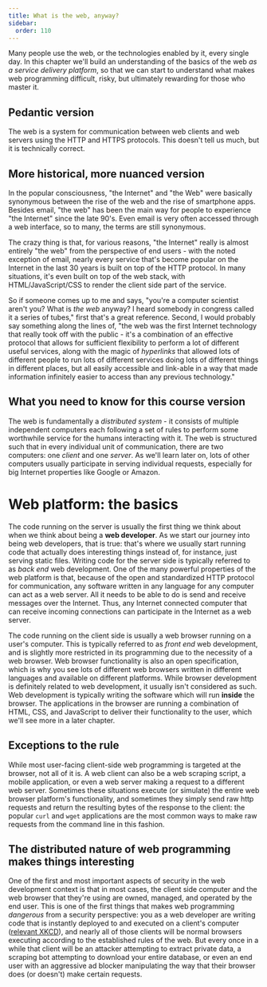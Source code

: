 ```yaml
---
title: What is the web, anyway?
sidebar:
  order: 110
---
```


Many people use the web, or the technologies enabled by it, every single day. In this chapter we'll build an understanding of the basics of the web _as a service delivery platform_, so that we can start to understand what makes web programming difficult, risky, but ultimately rewarding for those who master it.

## Pedantic version

The web is a system for communication between web clients and web servers using the HTTP and HTTPS protocols. This doesn't tell us much, but it is technically correct.

## More historical, more nuanced version

In the popular consciousness, "the Internet" and "the Web" were basically synonymous between the rise of the web and the rise of smartphone apps. Besides email, "the web" has been the main way for people to experience "the Internet" since the late 90's. Even email is very often accessed through a web interface, so to many, the terms are still synonymous.

The crazy thing is that, for various reasons, "the Internet" really is almost entirely "the web" from the perspective of end users - with the noted exception of email, nearly every service that's become popular on the Internet in the last 30 years is built on top of the HTTP protocol. In many situations, it's even built on top of the web stack, with HTML/JavaScript/CSS to render the client side part of the service.

So if someone comes up to me and says, "you're a computer scientist aren't you? What is _the web_ anyway? I heard somebody in congress called it a series of tubes," first that's a great reference. Second, I would probably say something along the lines of, "the web was the first Internet technology that really took off with the public - it's a combination of an effective protocol that allows for sufficient flexibility to perform a lot of different useful services, along with the magic of _hyperlinks_ that allowed lots of different people to run lots of different services doing lots of different things in different places, but all easily accessible and link-able in a way that made information infinitely easier to access than any previous technology."

## What you need to know for this course version

The web is fundamentally a _distributed system_ - it consists of multiple independent computers each following a set of rules to perform some worthwhile service for the humans interacting with it. The web is structured such that in every individual unit of communication, there are two computers: one _client_ and one _server_. As we'll learn later on, lots of other computers usually participate in serving individual requests, especially for big Internet properties like Google or Amazon.

# Web platform: the basics

The code running on the server is usually the first thing we think about when we think about being a **web developer**. As we start our journey into being web developers, that is true: that's where we usually start running code that actually does interesting things instead of, for instance, just serving static files. Writing code for the server side is typically referred to as _back end_ web development. One of the many powerful properties of the web platform is that, because of the open and standardized HTTP protocol for communication, any software written in any language for any computer can act as a web server. All it needs to be able to do is send and receive messages over the Internet. Thus, any Internet connected computer that can receive incoming connections can participate in the Internet as a web server.

The code running on the client side is usually a web browser running on a user's computer. This is typically referred to as _front end_ web development, and is slightly more restricted in its programming due to the necessity of a web browser. Web browser functionality is also an open specification, which is why you see lots of different web browsers written in different languages and available on different platforms. While browser development is definitely related to web development, it usually isn't considered as such. Web development is typically writing the software which will run **inside** the browser. The applications in the browser are running a combination of HTML, CSS, and JavaScript to deliver their functionality to the user, which we'll see more in a later chapter.

## Exceptions to the rule

While most user-facing client-side web programming is targeted at the browser, not all of it is. A web client can also be a web scraping script, a mobile application, or even a web server making a request to a different web server. Sometimes these situations execute (or simulate) the entire web browser platform's functionality, and sometimes they simply send raw http requests and return the resulting bytes of the response to the client: the popular `curl` and `wget` applications are the most common ways to make raw requests from the command line in this fashion.

## The distributed nature of web programming makes things interesting

One of the first and most important aspects of security in the web development context is that in most cases, the client side computer and the web browser that they're using are owned, managed, and operated by the end user. This is one of the first things that makes web programming _dangerous_ from a security perspective: you as a web developer are writing code that is instantly deployed to and executed on a client's computer ([relevant XKCD](https://xkcd.com/1367/)), and nearly all of those clients will be normal browsers executing according to the established rules of the web. But every once in a while that client will be an attacker attempting to extract private data, a scraping bot attempting to download your entire database, or even an end user with an aggressive ad blocker manipulating the way that their browser does (or doesn't) make certain requests.
